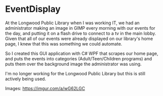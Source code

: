 # EventDisplay

At the Longwood Public Library when I was working IT, we had an administrator making an image in GIMP every morning with our events for the day, and putting it on a flash drive to connect to a tv in the main lobby. Given that all of our events were already displayed on our library's home page, I knew that this was something we could automate.

So I created this GUI application with C# WPF that scrapes our home page, and puts the events into categories (Adult/Teen/Children programs) and puts them over the background image the administrator was using.

I'm no longer working for the Longwood Public Library but this is still actively being used.

Images: https://imgur.com/a/wG62LGC
